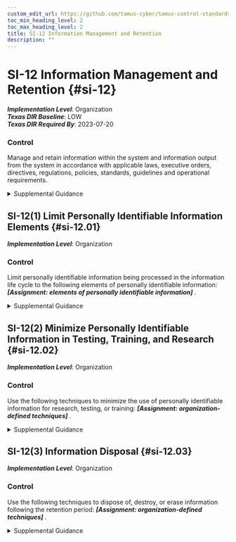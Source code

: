 ```yaml
---
custom_edit_url: https://github.com/tamus-cyber/tamus-control-standards/tree/main/content/tamus.edu/TAMUS_profile.yaml
toc_min_heading_level: 2
toc_max_heading_level: 2
title: SI-12 Information Management and Retention
description: ""
---
```


# SI-12 Information Management and Retention {#si-12}

_**Implementation Level**_: Organization\
_**Texas DIR Baseline**_: LOW\
_**Texas DIR Required By**_: 2023-07-20

### Control

Manage and retain information within the system and information output from the system in accordance with applicable laws, executive orders, directives, regulations, policies, standards, guidelines and operational requirements.


<details><summary>Supplemental Guidance</summary>Information management and retention requirements cover the full life cycle of information, in some cases extending beyond system disposal. Information to be retained may also include policies, procedures, plans, reports, data output from control implementation, and other types of administrative information. The National Archives and Records Administration (NARA) provides federal policy and guidance on records retention and schedules. If organizations have a records management office, consider coordinating with records management personnel. Records produced from the output of implemented controls that may require management and retention include, but are not limited to: All XX-1, [AC-6(9)](/catalog/ac/ac-06#ac-06.09), [AT-4](/catalog/at/at-04), [AU-12](/catalog/au/au-12), [CA-2](/catalog/ca/ca-02), [CA-3](/catalog/ca/ca-03), [CA-5](/catalog/ca/ca-05), [CA-6](/catalog/ca/ca-06), [CA-7](/catalog/ca/ca-07), [CA-8](/catalog/ca/ca-08), [CA-9](/catalog/ca/ca-09), [CM-2](/catalog/cm/cm-02), [CM-3](/catalog/cm/cm-03), [CM-4](/catalog/cm/cm-04), [CM-6](/catalog/cm/cm-06), [CM-8](/catalog/cm/cm-08), [CM-9](/catalog/cm/cm-09), [CM-12](/catalog/cm/cm-12), [CM-13](/catalog/cm/cm-13), [CP-2](/catalog/cp/cp-02), [IR-6](/catalog/ir/ir-06), [IR-8](/catalog/ir/ir-08), [MA-2](/catalog/ma/ma-02), [MA-4](/catalog/ma/ma-04), [PE-2](/catalog/pe/pe-02), [PE-8](/catalog/pe/pe-08), [PE-16](/catalog/pe/pe-16), [PE-17](/catalog/pe/pe-17), [PL-2](/catalog/pl/pl-02), [PL-4](/catalog/pl/pl-04), [PL-7](/catalog/pl/pl-07), [PL-8](/catalog/pl/pl-08), [PM-5](/catalog/pm/pm-05), [PM-8](/catalog/pm/pm-08), [PM-9](/catalog/pm/pm-09), [PM-18](/catalog/pm/pm-18), [PM-21](/catalog/pm/pm-21), [PM-27](/catalog/pm/pm-27), [PM-28](/catalog/pm/pm-28), [PM-30](/catalog/pm/pm-30), [PM-31](/catalog/pm/pm-31), [PS-2](/catalog/ps/ps-02), [PS-6](/catalog/ps/ps-06), [PS-7](/catalog/ps/ps-07), [PT-2](/catalog/pt/pt-02), [PT-3](/catalog/pt/pt-03), [PT-7](/catalog/pt/pt-07), [RA-2](/catalog/ra/ra-02), [RA-3](/catalog/ra/ra-03), [RA-5](/catalog/ra/ra-05), [RA-8](/catalog/ra/ra-08), [SA-4](/catalog/sa/sa-04), [SA-5](/catalog/sa/sa-05), [SA-8](/catalog/sa/sa-08), [SA-10](/catalog/sa/sa-10), [SI-4](/catalog/si/si-04), [SR-2](/catalog/sr/sr-02), [SR-4](/catalog/sr/sr-04), [SR-8](/catalog/sr/sr-08).</details>


## SI-12(1) Limit Personally Identifiable Information Elements {#si-12.01}

_**Implementation Level**_: Organization

### Control

Limit personally identifiable information being processed in the information life cycle to the following elements of personally identifiable information: <strong title="si-12.01_odp"> <em>[Assignment: elements of personally identifiable information]</em> </strong>.


<details><summary>Supplemental Guidance</summary>Limiting the use of personally identifiable information throughout the information life cycle when the information is not needed for operational purposes helps to reduce the level of privacy risk created by a system. The information life cycle includes information creation, collection, use, processing, storage, maintenance, dissemination, disclosure, and disposition. Risk assessments as well as applicable laws, regulations, and policies can provide useful inputs to determining which elements of personally identifiable information may create risk.</details>


## SI-12(2) Minimize Personally Identifiable Information in Testing, Training, and Research {#si-12.02}

_**Implementation Level**_: Organization

### Control

Use the following techniques to minimize the use of personally identifiable information for research, testing, or training: <strong title="si-12.2_prm_1"> <em>[Assignment: organization-defined techniques]</em> </strong>.


<details><summary>Supplemental Guidance</summary>Organizations can minimize the risk to an individual’s privacy by employing techniques such as de-identification or synthetic data. Limiting the use of personally identifiable information throughout the information life cycle when the information is not needed for research, testing, or training helps reduce the level of privacy risk created by a system. Risk assessments as well as applicable laws, regulations, and policies can provide useful inputs to determining the techniques to use and when to use them.</details>


## SI-12(3) Information Disposal {#si-12.03}

_**Implementation Level**_: Organization

### Control

Use the following techniques to dispose of, destroy, or erase information following the retention period: <strong title="si-12.3_prm_1"> <em>[Assignment: organization-defined techniques]</em> </strong>.


<details><summary>Supplemental Guidance</summary>Organizations can minimize both security and privacy risks by disposing of information when it is no longer needed. The disposal or destruction of information applies to originals as well as copies and archived records, including system logs that may contain personally identifiable information.</details>

